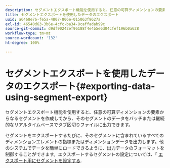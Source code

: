 ```yaml
---
description: セグメントエクスポート機能を使用すると、任意の可算ディメンションの要素からなるセグメントを作成してから、そのセグメントのデータをバッチまたは継続的なリアルタイムベースでタブ区切りファイルに出力できます。
title: セグメントエクスポートを使用したデータのエクスポート
uuid: a6468e76-fe5a-4807-806e-015063f9627a
exl-id: 46540d63-3b6e-4cfc-ba34-8caffadab99c
source-git-commit: d9df90242ef96188f4e4b5e6d04cfef196b0a628
workflow-type: tm+mt
source-wordcount: '132'
ht-degree: 100%

---
```


# セグメントエクスポートを使用したデータのエクスポート{#exporting-data-using-segment-export}

セグメントエクスポート機能を使用すると、任意の可算ディメンションの要素からなるセグメントを作成してから、そのセグメントのデータをバッチまたは継続的なリアルタイムベースでタブ区切りファイルに出力できます。

セグメントをエクスポートするたびに、そのセグメントに含まれているすべてのディメンションエレメントの指標またはディメンションデータを出力します。他のシステムでデータを簡単にロードできるように、出力データのフォーマットを制御することができます。エクスポートするセグメントの設定については、「 [エクスポート用にセグメントを設定する](../../../home/c-get-started/c-exp-data-seg-exp/t-config-sgts-expt.md#task-8857f221fa66463990ec9b60db6db372).
